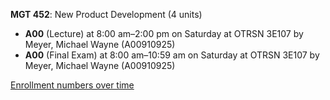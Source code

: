 **MGT 452**: New Product Development (4 units)

- **A00** (Lecture) at 8:00 am–2:00 pm on Saturday at OTRSN 3E107 by Meyer, Michael Wayne (A00910925)
- **A00** (Final Exam) at 8:00 am–10:59 am on Saturday at OTRSN 3E107 by Meyer, Michael Wayne (A00910925)

[Enrollment numbers over time](./MGT452.tsv)
